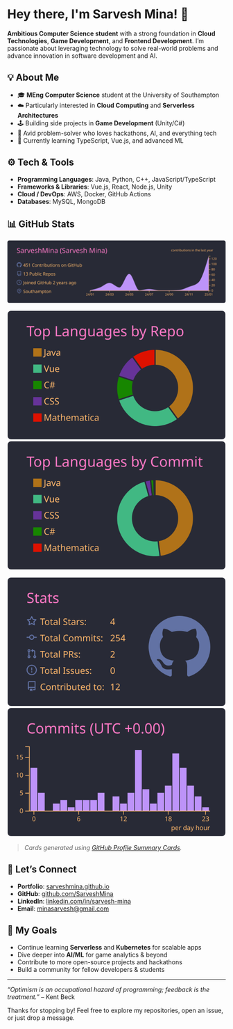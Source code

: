 # Hey there, I'm Sarvesh Mina! 👋

**Ambitious Computer Science student** with a strong foundation in **Cloud Technologies**, **Game Development**, and **Frontend Development**. I’m passionate about leveraging technology to solve real-world problems and advance innovation in software development and AI.

## 💡 About Me
- 🎓 **MEng Computer Science** student at the University of Southampton
- ☁️ Particularly interested in **Cloud Computing** and **Serverless Architectures**
- 🕹 Building side projects in **Game Development** (Unity/C#) 
- 🧩 Avid problem-solver who loves hackathons, AI, and everything tech
- 🌱 Currently learning TypeScript, Vue.js, and advanced ML

## ⚙️ Tech & Tools
- **Programming Languages**: Java, Python, C++, JavaScript/TypeScript
- **Frameworks & Libraries**: Vue.js, React, Node.js, Unity
- **Cloud / DevOps**: AWS, Docker, GitHub Actions
- **Databases**: MySQL, MongoDB

## 📊 GitHub Stats
[![](https://raw.githubusercontent.com/SarveshMina/SarveshMina/master/profile-summary-card-output/dracula/0-profile-details.svg)](https://github.com/vn7n24fzkq/github-profile-summary-cards)

[![](https://raw.githubusercontent.com/SarveshMina/SarveshMina/master/profile-summary-card-output/dracula/1-repos-per-language.svg)](https://github.com/vn7n24fzkq/github-profile-summary-cards)
[![](https://raw.githubusercontent.com/SarveshMina/SarveshMina/master/profile-summary-card-output/dracula/2-most-commit-language.svg)](https://github.com/vn7n24fzkq/github-profile-summary-cards)

[![](https://raw.githubusercontent.com/SarveshMina/SarveshMina/master/profile-summary-card-output/dracula/3-stats.svg)](https://github.com/vn7n24fzkq/github-profile-summary-cards)
[![](https://raw.githubusercontent.com/SarveshMina/SarveshMina/master/profile-summary-card-output/dracula/4-productive-time.svg)](https://github.com/vn7n24fzkq/github-profile-summary-cards)

> *Cards generated using [GitHub Profile Summary Cards](https://github.com/vn7n24fzkq/github-profile-summary-cards).*

## 🔗 Let’s Connect
- **Portfolio**: [sarveshmina.github.io](https://sarveshmina.github.io/)
- **GitHub**: [github.com/SarveshMina](https://github.com/SarveshMina)
- **LinkedIn**: [linkedin.com/in/sarvesh-mina](https://linkedin.com/in/sarvesh-mina)
- **Email**: [minasarvesh@gmail.com](mailto:minasarvesh@gmail.com)

## 🚀 My Goals
- Continue learning **Serverless** and **Kubernetes** for scalable apps
- Dive deeper into **AI/ML** for game analytics & beyond
- Contribute to more open-source projects and hackathons
- Build a community for fellow developers & students

---
_“Optimism is an occupational hazard of programming; feedback is the treatment.”_ – Kent Beck

Thanks for stopping by! Feel free to explore my repositories, open an issue, or just drop a message.
